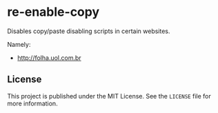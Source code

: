 re-enable-copy
==============

Disables copy/paste disabling scripts in certain websites.

Namely:
- http://folha.uol.com.br

## License

This project is published under the MIT License. See the `LICENSE` file for more
information.

